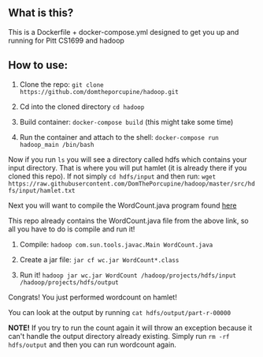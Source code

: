 ## What is this?
  
This is a Dockerfile + docker-compose.yml designed to get you up and running
for Pitt CS1699 and hadoop

## How to use:

1. Clone the repo: `git clone https://github.com/domtheporcupine/hadoop.git`

2. Cd into the cloned directory `cd hadoop`

3. Build container: `docker-compose build` (this might take some time)

4. Run the container and attach to the shell: `docker-compose run hadoop_main /bin/bash`

Now if you run `ls` you will see a directory called hdfs which contains
your input directory. That is where you will put hamlet (it is already there
if you cloned this repo). If not simply `cd hdfs/input` and then run:
`wget https://raw.githubusercontent.com/DomThePorcupine/hadoop/master/src/hdfs/input/hamlet.txt`

Next you will want to compile the WordCount.java program found [here](https://hadoop.apache.org/docs/r2.7.2/hadoop-mapreduce-client/hadoop-mapreduce-client-core/MapReduceTutorial.html#Example:_WordCount_v1.0)
  
This repo already contains the WordCount.java file from the above link, so
all you have to do is compile and run it!

1. Compile: `hadoop com.sun.tools.javac.Main WordCount.java`

2. Create a jar file: `jar cf wc.jar WordCount*.class`

3. Run it! `hadoop jar wc.jar WordCount /hadoop/projects/hdfs/input /hadoop/projects/hdfs/output`

Congrats! You just performed wordcount on hamlet!

You can look at the output by running `cat hdfs/output/part-r-00000`

**NOTE!** If you try to run the count again it will throw an exception because it can't handle
the output directory already existing. Simply run `rm -rf hdfs/output` and then you can run
wordcount again.
